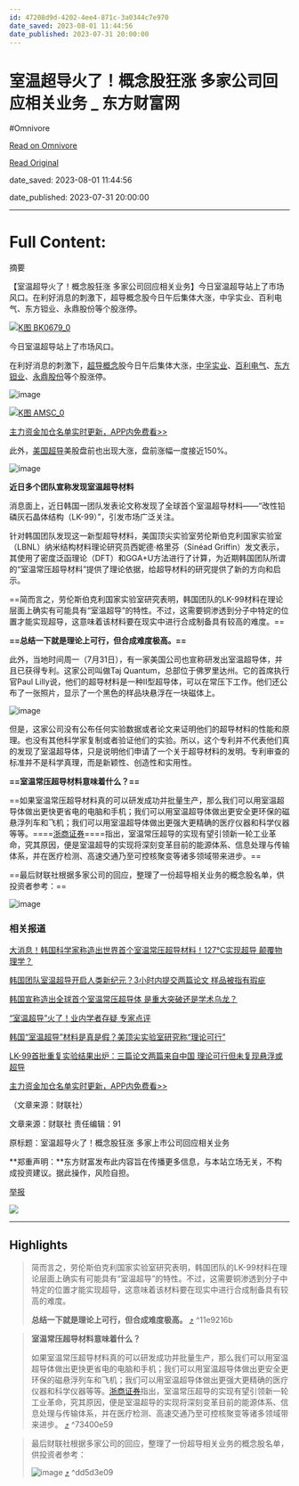 ```yaml
---
id: 47208d9d-4202-4ee4-871c-3a0344c7e970
date_saved: 2023-08-01 11:44:56
date_published: 2023-07-31 20:00:00
---
```


# 室温超导火了！概念股狂涨 多家公司回应相关业务 _ 东方财富网
#Omnivore

[Read on Omnivore](https://omnivore.app/me/https-wap-eastmoney-com-a-202308012799331037-html-189b1c5fcdf)

[Read Original](https://wap.eastmoney.com/a/202308012799331037.html)

date_saved: 2023-08-01 11:44:56

date_published: 2023-07-31 20:00:00

--- 

# Full Content: 

摘要

 【室温超导火了！概念股狂涨 多家公司回应相关业务】今日室温超导站上了市场风口。在利好消息的刺激下，超导概念股今日午后集体大涨，中孚实业、百利电气、东方钽业、永鼎股份等个股涨停。

[![K图 BK0679_0](https://proxy-prod.omnivore-image-cache.app/530x276,sHBNzqNBfrUtVm78zq1ehwmi0zhFLskZGLlyHu04Y1ZY/https://webquoteklinepic.eastmoney.com/GetPic.aspx?nid=90.BK0679&imageType=knews&token=28dfeb41d35cc81d84b4664d7c23c49f&at=1)](http://quote.eastmoney.com/unify/r/90.BK0679)

 今日室温超导站上了市场风口。  

 在利好消息的刺激下，[超导概念](http://quote.eastmoney.com/unify/r/90.BK0679)股今日午后集体大涨，[中孚实业](http://quote.eastmoney.com/unify/r/1.600595)、[百利电气](http://quote.eastmoney.com/unify/r/1.600468)、[东方钽业](http://quote.eastmoney.com/unify/r/0.000962)、[永鼎股份](http://quote.eastmoney.com/unify/r/1.600105)等个股涨停。

![image](https://proxy-prod.omnivore-image-cache.app/0x0,sQ5lAWqsGi_oDbRFwkDgPR3KnNc-I6N__esiqFVB3ZPQ/https://np-newspic.dfcfw.com/download/D25083089037174492447_w537h321.jpg)

[![K图 AMSC_0](https://proxy-prod.omnivore-image-cache.app/530x276,sBKqTVzjYlbCXtCBZdwDYd2ISa1RqCOXQG5OLEiy7j4A/https://webquoteklinepic.eastmoney.com/GetPic.aspx?nid=105.AMSC&imageType=knews&token=28dfeb41d35cc81d84b4664d7c23c49f&at=1)](http://quote.eastmoney.com/unify/r/105.AMSC)

[主力资金加仓名单实时更新，APP内免费看>>](https://zqhd.eastmoney.com/Html/aghd/pc/20170918/html/activity2.html)

 此外，[美国超导](http://quote.eastmoney.com/unify/r/105.AMSC)美股盘前也出现大涨，盘前涨幅一度接近150%。  

![image](https://proxy-prod.omnivore-image-cache.app/0x0,sT8POB5wIjXgZUYGCx3b72cf1p17ONQp8S0wx-4VfSrc/https://np-newspic.dfcfw.com/download/D24737850613391779527_w1010h554.jpg)

**近日多个团队宣称发现室温超导材料**

 消息面上，近日韩国一团队发表论文称发现了全球首个室温超导材料——“改性铅磷灰石晶体结构（LK-99）”，引发市场广泛关注。

 针对韩国团队发现这一新型超导材料，美国顶尖实验室劳伦斯伯克利国家实验室（LBNL）纳米结构材料理论研究员西妮德·格里芬（Sinéad Griffin）发文表示，其使用了密度泛函理论（DFT）和GGA+U方法进行了计算，为近期韩国团队所谓的“室温常压超导材料”提供了理论依据，给超导材料的研究提供了新的方向和启示。

==简而言之，劳伦斯伯克利国家实验室研究表明，韩国团队的LK-99材料在理论层面上确实有可能具有“室温超导”的特性。不过，这需要铜渗透到分子中特定的位置才能实现超导，这意味着该材料要在现实中进行合成制备具有较高的难度。==

**==总结一下就是理论上可行，但合成难度极高。==**

 此外，当地时间周一（7月31日），有一家美国公司也宣称研发出室温超导体，并且已获得专利。这家公司叫做Taj Quantum，总部位于佛罗里达州。它的首席执行官Paul Lilly说，他们的超导材料是一种II型超导体，可以在常压下工作。他们还公布了一张照片，显示了一个黑色的样品块悬浮在一块磁体上。

![image](https://proxy-prod.omnivore-image-cache.app/0x0,seNZ8MmCKPKaYk6tM8yAhpPQJ4pihPZk-kt6ECqKol6Y/https://np-newspic.dfcfw.com/download/D25088040806103937814_w667h402.jpg)

 但是，这家公司没有公布任何实验数据或者论文来证明他们的超导材料的性能和原理。也没有其他科学家复制或者验证他们的实验。所以，这个专利并不代表他们真的发现了室温超导体，只是说明他们申请了一个关于超导材料的发明。专利审查的标准并不是科学真理，而是新颖性、创造性和实用性。

**==室温常压超导材料意味着什么？==**

==如果室温常压超导材料真的可以研发成功并批量生产，那么我们可以用室温超导体做出更快更省电的电脑和手机；我们可以用室温超导体做出更安全更环保的磁悬浮列车和飞机；我们可以用室温超导体做出更强大更精确的医疗仪器和科学仪器等等。====[浙商证券](http://quote.eastmoney.com/unify/r/1.601878)====指出，室温常压超导的实现有望引领新一轮工业革命，究其原因，便是室温超导的实现将深刻变革目前的能源体系、信息处理与传输体系，并在医疗检测、高速交通乃至可控核聚变等诸多领域带来进步。==

==最后财联社根据多家公司的回应，整理了一份超导相关业务的概念股名单，供投资者参考：==

![image](https://proxy-prod.omnivore-image-cache.app/0x0,sbssnODzZFfqMHPYsjYHln_YN-d7wsXjjkzQ2AGt9WFw/https://np-newspic.dfcfw.com/download/D25087733370442063117_w1171h1547.jpg)

###  相关报道

[大消息！韩国科学家称造出世界首个室温常压超导材料！127°C实现超导 颠覆物理学？](https://finance.eastmoney.com/a/202307282794965378.html)

[韩国团队室温超导开启人类新纪元？3小时内提交两篇论文 样品被指有瑕疵](https://finance.eastmoney.com/a/202307282795001529.html)

[韩国宣称造出全球首个室温常压超导体 是重大突破还是学术乌龙？](https://finance.eastmoney.com/a/202307282796115494.html)

[“室温超导”火了！业内学者存疑 专家点评](https://finance.eastmoney.com/a/202307302796929612.html)  

[韩国“室温超导”材料是真是假？美顶尖实验室研究称“理论可行”](https://finance.eastmoney.com/a/202308012799164574.html)

[LK-99首批重复实验结果出炉：三篇论文两篇来自中国 理论可行但未复现悬浮或超导](https://finance.eastmoney.com/a/202308012799337069.html)

[主力资金加仓名单实时更新，APP内免费看>>](https://zqhd.eastmoney.com/Html/aghd/pc/20170918/html/activity2.html)

（文章来源：财联社）

文章来源：财联社 责任编辑：91 

原标题：室温超导火了！概念股狂涨 多家上市公司回应相关业务

**郑重声明：**东方财富发布此内容旨在传播更多信息，与本站立场无关，不构成投资建议。据此操作，风险自担。

[举报](http://help.eastmoney.com/report%5Fcenter.html?reportType=3&title=%e5%ae%a4%e6%b8%a9%e8%b6%85%e5%af%bc%e7%81%ab%e4%ba%86%ef%bc%81%e6%a6%82%e5%bf%b5%e8%82%a1%e7%8b%82%e6%b6%a8+%e5%a4%9a%e5%ae%b6%e5%85%ac%e5%8f%b8%e5%9b%9e%e5%ba%94%e7%9b%b8%e5%85%b3%e4%b8%9a%e5%8a%a1&systype=3&id=202308012799331037&newsurl=https%3A%2F%2Ffinance.eastmoney.com%2Fa%2F202308012799331037.html) 

![](https://proxy-prod.omnivore-image-cache.app/0x0,sMxkdNl6Zf8QSEUiINW588G1DBmeMjuVcCBwzfPZFVTM/https://finance.eastmoney.com/a/emres/css/img/gz_weibo.png)

---

## Highlights

> 简而言之，劳伦斯伯克利国家实验室研究表明，韩国团队的LK-99材料在理论层面上确实有可能具有“室温超导”的特性。不过，这需要铜渗透到分子中特定的位置才能实现超导，这意味着该材料要在现实中进行合成制备具有较高的难度。
> 
> **总结一下就是理论上可行，但合成难度极高。** [⤴️](https://omnivore.app/me/https-wap-eastmoney-com-a-202308012799331037-html-189b1c5fcdf#11e9216b-4d89-4e50-a18a-d170e55d1e77)  ^11e9216b

> **室温常压超导材料意味着什么？**
> 
>  如果室温常压超导材料真的可以研发成功并批量生产，那么我们可以用室温超导体做出更快更省电的电脑和手机；我们可以用室温超导体做出更安全更环保的磁悬浮列车和飞机；我们可以用室温超导体做出更强大更精确的医疗仪器和科学仪器等等。[浙商证券](http://quote.eastmoney.com/unify/r/1.601878)指出，室温常压超导的实现有望引领新一轮工业革命，究其原因，便是室温超导的实现将深刻变革目前的能源体系、信息处理与传输体系，并在医疗检测、高速交通乃至可控核聚变等诸多领域带来进步。 [⤴️](https://omnivore.app/me/https-wap-eastmoney-com-a-202308012799331037-html-189b1c5fcdf#73400e59-3874-4676-9e57-5025a5fcd8da)  ^73400e59

> 最后财联社根据多家公司的回应，整理了一份超导相关业务的概念股名单，供投资者参考：
> 
> ![image](https://proxy-prod.omnivore-image-cache.app/0x0,sbssnODzZFfqMHPYsjYHln_YN-d7wsXjjkzQ2AGt9WFw/https://np-newspic.dfcfw.com/download/D25087733370442063117_w1171h1547.jpg) [⤴️](https://omnivore.app/me/https-wap-eastmoney-com-a-202308012799331037-html-189b1c5fcdf#dd5d3e09-5faa-40e8-9471-71c8599c2eb6)  ^dd5d3e09

